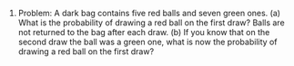 1. Problem: A dark bag contains five red balls and seven green ones. (a) What is the probability of drawing a red ball on the first draw? Balls are not returned to the bag after each draw. (b) If you know that on the second draw the ball was a green one, what is now the probability of drawing a red ball on the first draw?
